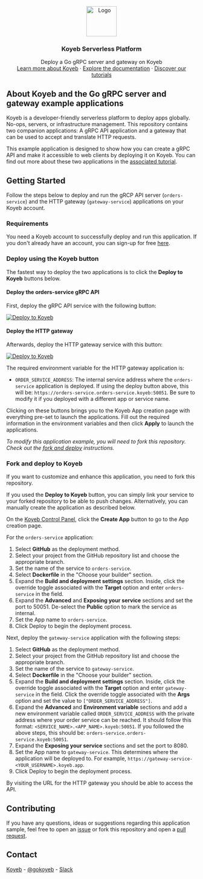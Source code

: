 <div align="center">
  <a href="https://koyeb.com">
    <img src="https://www.koyeb.com/static/images/icons/koyeb.svg" alt="Logo" width="80" height="80">
  </a>
  <h3 align="center">Koyeb Serverless Platform</h3>
  <p align="center">
    Deploy a Go gRPC server and gateway on Koyeb
    <br />
    <a href="https://koyeb.com">Learn more about Koyeb</a>
    ·
    <a href="https://koyeb.com/docs">Explore the documentation</a>
    ·
    <a href="https://koyeb.com/tutorials">Discover our tutorials</a>
  </p>
</div>

## About Koyeb and the Go gRPC server and gateway example applications

Koyeb is a developer-friendly serverless platform to deploy apps globally. No-ops, servers, or infrastructure management.  This repository contains two companion applications: A gRPC API application and a gateway that can be used to accept and translate HTTP requests.

This example application is designed to show how you can create a gRPC API and make it accessible to web clients by deploying it on Koyeb.  You can find out more about these two applications in the [associated tutorial](https://www.koyeb.com/tutorials/build-a-grpc-api-using-go-and-grpc-gateway).

## Getting Started

Follow the steps below to deploy and run the gRCP API server (`orders-service`) and the HTTP gateway (`gateway-service`) applications on your Koyeb account.

### Requirements

You need a Koyeb account to successfully deploy and run this application. If you don't already have an account, you can sign-up for free [here](https://app.koyeb.com/auth/signup).

### Deploy using the Koyeb button

The fastest way to deploy the two applications is to click the **Deploy to Koyeb** buttons below.

#### Deploy the orders-service gRPC API

First, deploy the gRPC API service with the following button:

[![Deploy to Koyeb](https://www.koyeb.com/static/images/deploy/button.svg)]()

#### Deploy the HTTP gateway

Afterwards, deploy the HTTP gateway service with this button:

[![Deploy to Koyeb](https://www.koyeb.com/static/images/deploy/button.svg)]()

The required environment variable for the HTTP gateway application is:

* `ORDER_SERVICE_ADDRESS`: The internal service address where the `orders-service` application is deployed.  If using the deploy button above, this will be: `https://orders-service.orders-service.koyeb:50051`.  Be sure to modify it if you deployed with a different app or service name.

Clicking on these buttons brings you to the Koyeb App creation page with everything pre-set to launch the applications.  Fill out the required information in the environment variables and then click **Apply** to launch the applications.

_To modify this application example, you will need to fork this repository. Check out the [fork and deploy](#fork-and-deploy-to-koyeb) instructions._

### Fork and deploy to Koyeb

If you want to customize and enhance this application, you need to fork this repository.

If you used the **Deploy to Koyeb** button, you can simply link your service to your forked repository to be able to push changes.  Alternatively, you can manually create the application as described below.

On the [Koyeb Control Panel](//app.koyeb.com/apps), click the **Create App** button to go to the App creation page.

For the `orders-service` application:

1. Select **GitHub** as the deployment method.
2. Select your project from the GitHub repository list and choose the appropriate branch.
3. Set the name of the service to `orders-service`.
4. Select **Dockerfile** in the "Choose your builder" section.
5. Expand the **Build and deployment settings** section. Inside, click the override toggle associated with the **Target** option and enter `orders-service` in the field.
6. Expand the **Advanced** and **Exposing your service** sections and set the port to 50051.  De-select the **Public** option to mark the service as internal.
7. Set the App name to `orders-service`.
8. Click Deploy to begin the deployment process.

Next, deploy the `gateway-service` application with the following steps:

1. Select **GitHub** as the deployment method.
2. Select your project from the GitHub repository list and choose the appropriate branch.
3. Set the name of the service to `gateway-service`.
4. Select **Dockerfile** in the "Choose your builder" section.
5. Expand the **Build and deployment settings** section. Inside, click the override toggle associated with the **Target** option and enter `gateway-service` in the field.  Click the override toggle associated with the **Args** option and set the value to `["ORDER_SERVICE_ADDRESS"]`.
6. Expand the **Advanced** and **Environment variable** sections and add a new environment variable called `ORDER_SERVICE_ADDRESS` with the private address where your order service can be reached.  It should follow this format: `<SERVICE_NAME>.<APP_NAME>.koyeb:50051`.  If you followed the above steps, this should be: `orders-service.orders-service.koyeb:50051`.
7. Expand the **Exposing your service** sections and set the port to 8080.
8. Set the App name to `gateway-service`. This determines where the application will be deployed to. For example, `https://gateway-service-<YOUR_USERNAME>.koyeb.app`.
9. Click Deploy to begin the deployment process.

By visiting the URL for the HTTP gateway you should be able to access the API.

## Contributing

If you have any questions, ideas or suggestions regarding this application sample, feel free to open an [issue](//github.com//koyeb/example-go-grpc-gateway/issues) or fork this repository and open a [pull request](//github.com/koyeb/example-go-grpc-gateway/pulls).

## Contact

[Koyeb](https://www.koyeb.com) - [@gokoyeb](https://twitter.com/gokoyeb) - [Slack](http://slack.koyeb.com/)
